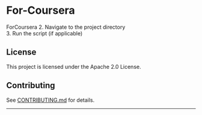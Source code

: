 # For-Coursera
ForCoursera
2. Navigate to the project directory  
3. Run the script (if applicable)

## License
This project is licensed under the Apache 2.0 License.

## Contributing
See [CONTRIBUTING.md](CONTRIBUTING.md) for details.

---
